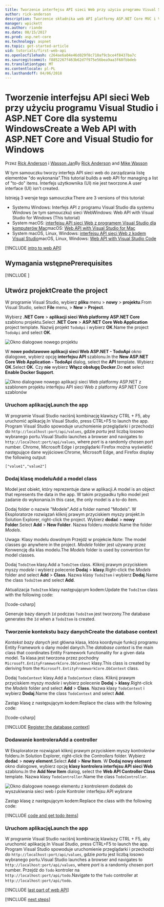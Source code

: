```yaml
---
title: Tworzenie interfejsu API sieci Web przy użyciu programu Visual Studio i ASP.NET Core dla systemu Windows
author: rick-anderson
description: Tworzenie składnika web API platformy ASP.NET Core MVC i Visual Studio dla systemu Windows
manager: wpickett
ms.author: riande
ms.date: 08/15/2017
ms.prod: asp.net-core
ms.technology: aspnet
ms.topic: get-started-article
uid: tutorials/first-web-api
ms.openlocfilehash: c264ae6a04e46d029f8c710af9cbce4f8437ba7c
ms.sourcegitcommit: f8852267f463b62d7f975e56bea9aa3f68fbbdeb
ms.translationtype: MT
ms.contentlocale: pl-PL
ms.lasthandoff: 04/06/2018
---
```

# <a name="create-a-web-api-with-aspnet-core-and-visual-studio-for-windows"></a><span data-ttu-id="764fc-103">Tworzenie interfejsu API sieci Web przy użyciu programu Visual Studio i ASP.NET Core dla systemu Windows</span><span class="sxs-lookup"><span data-stu-id="764fc-103">Create a Web API with ASP.NET Core and Visual Studio for Windows</span></span>

<span data-ttu-id="764fc-104">Przez [Rick Anderson](https://twitter.com/RickAndMSFT) i [Wasson Jan](https://github.com/mikewasson)</span><span class="sxs-lookup"><span data-stu-id="764fc-104">By [Rick Anderson](https://twitter.com/RickAndMSFT) and [Mike Wasson](https://github.com/mikewasson)</span></span>

<span data-ttu-id="764fc-105">W tym samouczku tworzy interfejs API sieci web do zarządzania listę elementów "do wykonania".</span><span class="sxs-lookup"><span data-stu-id="764fc-105">This tutorial builds a web API for managing a list of "to-do" items.</span></span> <span data-ttu-id="764fc-106">Interfejs użytkownika (UI) nie jest tworzone.</span><span class="sxs-lookup"><span data-stu-id="764fc-106">A user interface (UI) isn't created.</span></span>

<span data-ttu-id="764fc-107">Istnieją 3 wersje tego samouczka:</span><span class="sxs-lookup"><span data-stu-id="764fc-107">There are 3 versions of this tutorial:</span></span>

* <span data-ttu-id="764fc-108">Systemu Windows: Interfejs API z programu Visual Studio dla systemu Windows (w tym samouczku) sieci Web</span><span class="sxs-lookup"><span data-stu-id="764fc-108">Windows: Web API with Visual Studio for Windows (This tutorial)</span></span>
* <span data-ttu-id="764fc-109">System macOS: [interfejsu API sieci Web z programem Visual Studio dla komputerów Mac](xref:tutorials/first-web-api-mac)</span><span class="sxs-lookup"><span data-stu-id="764fc-109">macOS: [Web API with Visual Studio for Mac](xref:tutorials/first-web-api-mac)</span></span>
* <span data-ttu-id="764fc-110">System macOS, Linux, Windows: [interfejsu API sieci Web z kodem Visual Studio](xref:tutorials/web-api-vsc)</span><span class="sxs-lookup"><span data-stu-id="764fc-110">macOS, Linux, Windows: [Web API with Visual Studio Code](xref:tutorials/web-api-vsc)</span></span>

<!-- WARNING: The code AND images in this doc are used by uid: tutorials/web-api-vsc, tutorials/first-web-api-mac and tutorials/first-web-api. If you change any code/images in this tutorial, update uid: tutorials/web-api-vsc -->

[!INCLUDE [intro to web API](../includes/webApi/intro.md)]

## <a name="prerequisites"></a><span data-ttu-id="764fc-111">Wymagania wstępne</span><span class="sxs-lookup"><span data-stu-id="764fc-111">Prerequisites</span></span>

[!INCLUDE [](~/includes/net-core-prereqs-windows.md)]

## <a name="create-the-project"></a><span data-ttu-id="764fc-112">Utwórz projekt</span><span class="sxs-lookup"><span data-stu-id="764fc-112">Create the project</span></span>

<span data-ttu-id="764fc-113">W programie Visual Studio, wybierz **pliku** menu > **nowy** > **projektu**.</span><span class="sxs-lookup"><span data-stu-id="764fc-113">From Visual Studio, select **File** menu, > **New** > **Project**.</span></span>

<span data-ttu-id="764fc-114">Wybierz **.NET Core** > **aplikacji sieci Web platformy ASP.NET Core** szablonu projektu.</span><span class="sxs-lookup"><span data-stu-id="764fc-114">Select **.NET Core** > **ASP.NET Core Web Application** project template.</span></span> <span data-ttu-id="764fc-115">Nazwij projekt `TodoApi` i wybierz **OK**.</span><span class="sxs-lookup"><span data-stu-id="764fc-115">Name the project `TodoApi` and select **OK**.</span></span>

![Okno dialogowe nowego projektu](first-web-api/_static/new-project.png)

<span data-ttu-id="764fc-117">W **nowe podstawowe aplikacji sieci Web ASP.NET - TodoApi** okno dialogowe, wybierz opcję **interfejsu API** szablonu.</span><span class="sxs-lookup"><span data-stu-id="764fc-117">In the **New ASP.NET Core Web Application - TodoApi** dialog, select the **API** template.</span></span> <span data-ttu-id="764fc-118">Wybierz **OK**.</span><span class="sxs-lookup"><span data-stu-id="764fc-118">Select **OK**.</span></span> <span data-ttu-id="764fc-119">Czy **nie** wybierz **Włącz obsługę Docker**.</span><span class="sxs-lookup"><span data-stu-id="764fc-119">Do **not** select **Enable Docker Support**.</span></span>

![Okno dialogowe nowego aplikacji sieci Web platformy ASP.NET z szablonem projektu interfejsu API sieci Web z platformy ASP.NET Core szablonów](first-web-api/_static/web-api-project.png)

### <a name="launch-the-app"></a><span data-ttu-id="764fc-121">Uruchom aplikację</span><span class="sxs-lookup"><span data-stu-id="764fc-121">Launch the app</span></span>

<span data-ttu-id="764fc-122">W programie Visual Studio naciśnij kombinację klawiszy CTRL + F5, aby uruchomić aplikację.</span><span class="sxs-lookup"><span data-stu-id="764fc-122">In Visual Studio, press CTRL+F5 to launch the app.</span></span> <span data-ttu-id="764fc-123">Program Visual Studio spowoduje uruchomienie przeglądarki i przechodzi do `http://localhost:port/api/values`, gdzie *portu* jest liczbą losowo wybranego portu.</span><span class="sxs-lookup"><span data-stu-id="764fc-123">Visual Studio launches a browser and navigates to `http://localhost:port/api/values`, where *port* is a randomly chosen port number.</span></span> <span data-ttu-id="764fc-124">Chrome, Microsoft Edge i przeglądarki Firefox można wyświetlić następujące dane wyjściowe:</span><span class="sxs-lookup"><span data-stu-id="764fc-124">Chrome, Microsoft Edge, and Firefox display the following output:</span></span>

```
["value1","value2"]
```

### <a name="add-a-model-class"></a><span data-ttu-id="764fc-125">Dodaj klasę modelu</span><span class="sxs-lookup"><span data-stu-id="764fc-125">Add a model class</span></span>

<span data-ttu-id="764fc-126">Model jest obiekt, który reprezentuje dane w aplikacji.</span><span class="sxs-lookup"><span data-stu-id="764fc-126">A model is an object that represents the data in the app.</span></span> <span data-ttu-id="764fc-127">W takim przypadku tylko model jest zadanie do wykonania.</span><span class="sxs-lookup"><span data-stu-id="764fc-127">In this case, the only model is a to-do item.</span></span>

<span data-ttu-id="764fc-128">Dodaj folder o nazwie "Modele".</span><span class="sxs-lookup"><span data-stu-id="764fc-128">Add a folder named "Models".</span></span> <span data-ttu-id="764fc-129">W Eksploratorze rozwiązań kliknij prawym przyciskiem myszy projekt.</span><span class="sxs-lookup"><span data-stu-id="764fc-129">In Solution Explorer, right-click the project.</span></span> <span data-ttu-id="764fc-130">Wybierz **dodać** > **nowy Folder**.</span><span class="sxs-lookup"><span data-stu-id="764fc-130">Select **Add** > **New Folder**.</span></span> <span data-ttu-id="764fc-131">Nazwa folderu *modele*.</span><span class="sxs-lookup"><span data-stu-id="764fc-131">Name the folder *Models*.</span></span>

<span data-ttu-id="764fc-132">Uwaga: Klasy modelu dowolnym Przejdź w projekcie.</span><span class="sxs-lookup"><span data-stu-id="764fc-132">Note: The model classes go anywhere in the project.</span></span> <span data-ttu-id="764fc-133">*Modele* folder jest używany przez Konwencję dla klas modelu.</span><span class="sxs-lookup"><span data-stu-id="764fc-133">The *Models* folder is used by convention for model classes.</span></span>

<span data-ttu-id="764fc-134">Dodaj `TodoItem` klasy.</span><span class="sxs-lookup"><span data-stu-id="764fc-134">Add a `TodoItem` class.</span></span> <span data-ttu-id="764fc-135">Kliknij prawym przyciskiem myszy *modele* i wybierz polecenie **Dodaj** > **klasy**.</span><span class="sxs-lookup"><span data-stu-id="764fc-135">Right-click the *Models* folder and select **Add** > **Class**.</span></span> <span data-ttu-id="764fc-136">Nazwa klasy `TodoItem` i wybierz **Dodaj**.</span><span class="sxs-lookup"><span data-stu-id="764fc-136">Name the class `TodoItem` and select **Add**.</span></span>

<span data-ttu-id="764fc-137">Aktualizacja `TodoItem` klasy następującym kodem:</span><span class="sxs-lookup"><span data-stu-id="764fc-137">Update the `TodoItem` class with the following code:</span></span>

[!code-csharp[](first-web-api/sample/TodoApi/Models/TodoItem.cs)]

<span data-ttu-id="764fc-138">Generuje bazy danych `Id` podczas `TodoItem` jest tworzony.</span><span class="sxs-lookup"><span data-stu-id="764fc-138">The database generates the `Id` when a `TodoItem` is created.</span></span>

### <a name="create-the-database-context"></a><span data-ttu-id="764fc-139">Tworzenie kontekstu bazy danych</span><span class="sxs-lookup"><span data-stu-id="764fc-139">Create the database context</span></span>

<span data-ttu-id="764fc-140">*Kontekst bazy danych* jest główna klasa, która koordynuje funkcji programu Entity Framework o dany model danych.</span><span class="sxs-lookup"><span data-stu-id="764fc-140">The *database context* is the main class that coordinates Entity Framework functionality for a given data model.</span></span> <span data-ttu-id="764fc-141">Ta klasa jest tworzona przez pochodny `Microsoft.EntityFrameworkCore.DbContext` klasy.</span><span class="sxs-lookup"><span data-stu-id="764fc-141">This class is created by deriving from the `Microsoft.EntityFrameworkCore.DbContext` class.</span></span>

<span data-ttu-id="764fc-142">Dodaj `TodoContext` klasy.</span><span class="sxs-lookup"><span data-stu-id="764fc-142">Add a `TodoContext` class.</span></span> <span data-ttu-id="764fc-143">Kliknij prawym przyciskiem myszy *modele* i wybierz polecenie **Dodaj** > **klasy**.</span><span class="sxs-lookup"><span data-stu-id="764fc-143">Right-click the *Models* folder and select **Add** > **Class**.</span></span> <span data-ttu-id="764fc-144">Nazwa klasy `TodoContext` i wybierz **Dodaj**.</span><span class="sxs-lookup"><span data-stu-id="764fc-144">Name the class `TodoContext` and select **Add**.</span></span>

<span data-ttu-id="764fc-145">Zastąp klasę z następującym kodem:</span><span class="sxs-lookup"><span data-stu-id="764fc-145">Replace the class with the following code:</span></span>

[!code-csharp[](first-web-api/sample/TodoApi/Models/TodoContext.cs)]

[!INCLUDE [Register the database context](../includes/webApi/register_dbContext.md)]

### <a name="add-a-controller"></a><span data-ttu-id="764fc-146">Dodawanie kontrolera</span><span class="sxs-lookup"><span data-stu-id="764fc-146">Add a controller</span></span>

<span data-ttu-id="764fc-147">W Eksploratorze rozwiązań kliknij prawym przyciskiem myszy *kontrolerów* folderu.</span><span class="sxs-lookup"><span data-stu-id="764fc-147">In Solution Explorer, right-click the *Controllers* folder.</span></span> <span data-ttu-id="764fc-148">Wybierz **dodać** > **nowy element**.</span><span class="sxs-lookup"><span data-stu-id="764fc-148">Select **Add** > **New Item**.</span></span> <span data-ttu-id="764fc-149">W **Dodaj nowy element** okno dialogowe, wybierz opcję **klasy kontrolera interfejsu API sieci Web** szablonu.</span><span class="sxs-lookup"><span data-stu-id="764fc-149">In the **Add New Item** dialog, select the **Web API Controller Class** template.</span></span> <span data-ttu-id="764fc-150">Nazwa klasy `TodoController`.</span><span class="sxs-lookup"><span data-stu-id="764fc-150">Name the class `TodoController`.</span></span>

![Okno dialogowe nowego elementu z kontrolerem dodatek do wyszukiwania sieci web i pole Kontroler interfejsu API wybrane](first-web-api/_static/new_controller.png)

<span data-ttu-id="764fc-152">Zastąp klasę z następującym kodem:</span><span class="sxs-lookup"><span data-stu-id="764fc-152">Replace the class with the following code:</span></span>

[!INCLUDE [code and get todo items](../includes/webApi/getTodoItems.md)]

### <a name="launch-the-app"></a><span data-ttu-id="764fc-153">Uruchom aplikację</span><span class="sxs-lookup"><span data-stu-id="764fc-153">Launch the app</span></span>

<span data-ttu-id="764fc-154">W programie Visual Studio naciśnij kombinację klawiszy CTRL + F5, aby uruchomić aplikację.</span><span class="sxs-lookup"><span data-stu-id="764fc-154">In Visual Studio, press CTRL+F5 to launch the app.</span></span> <span data-ttu-id="764fc-155">Program Visual Studio spowoduje uruchomienie przeglądarki i przechodzi do `http://localhost:port/api/values`, gdzie *portu* jest liczbą losowo wybranego portu.</span><span class="sxs-lookup"><span data-stu-id="764fc-155">Visual Studio launches a browser and navigates to `http://localhost:port/api/values`, where *port* is a randomly chosen port number.</span></span> <span data-ttu-id="764fc-156">Przejdź do `Todo` kontroler na `http://localhost:port/api/todo`.</span><span class="sxs-lookup"><span data-stu-id="764fc-156">Navigate to the `Todo` controller at `http://localhost:port/api/todo`.</span></span>

[!INCLUDE [last part of web API](../includes/webApi/end.md)]

[!INCLUDE [next steps](../includes/webApi/next.md)]

